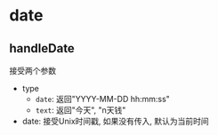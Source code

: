 # date

## handleDate

接受两个参数

- type
    - `date`: 返回"YYYY-MM-DD hh:mm:ss"
    - `text`: 返回"今天", "n天钱"
- date: 接受Unix时间戳, 如果没有传入, 默认为当前时间